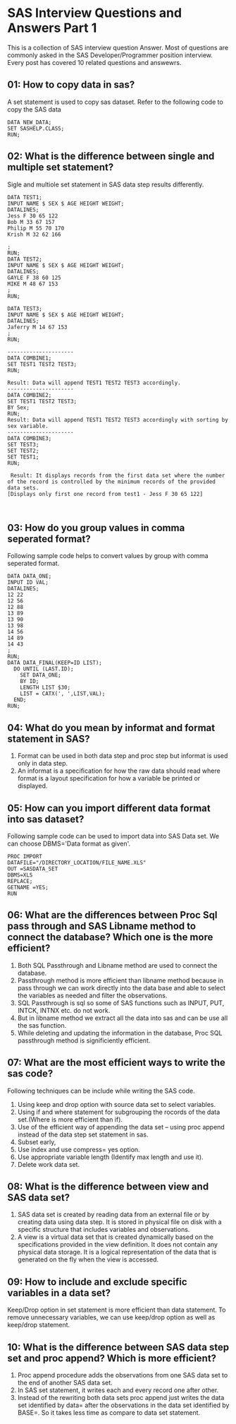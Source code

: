 # SAS Interview Questions and Answers Part 1

This is a collection of SAS interview question Answer. Most of questions are commonly asked in the SAS Developer/Programmer position interview. Every post has covered 10 related questions and answewrs.


## 01: How to copy data in sas?

A set statement is used to copy sas dataset. Refer to the following code to copy the SAS data

```
DATA NEW_DATA;
SET SASHELP.CLASS;
RUN;
```

## 02: What is the difference between single and multiple set statement?

Sigle and multiole set statement in SAS data step results differently.

```
DATA TEST1;
INPUT NAME $ SEX $ AGE HEIGHT WEIGHT;
DATALINES;
Jess F 30 65 122
Bob M 33 67 157
Philip M 55 70 170
Krish M 32 62 166

;
RUN;
DATA TEST2;
INPUT NAME $ SEX $ AGE HEIGHT WEIGHT;
DATALINES;
GAYLE F 38 60 125
MIKE M 48 67 153
;
RUN;

DATA TEST3;
INPUT NAME $ SEX $ AGE HEIGHT WEIGHT;
DATALINES;
Jaferry M 14 67 153
;
RUN;

---------------------
DATA COMBINE1;
SET TEST1 TEST2 TEST3;
RUN;

Result: Data will append TEST1 TEST2 TEST3 accordingly.
---------------------
DATA COMBINE2;
SET TEST1 TEST2 TEST3;
BY Sex;
RUN;
Result: Data will append TEST1 TEST2 TEST3 accordingly with sorting by sex variable.
---------------------
DATA COMBINE3;
SET TEST3;
SET TEST2;
SET TEST1;
RUN;

 Result: It displays records from the first data set where the number of the record is controlled by the minimum records of the provided data sets.
[Displays only first one record from test1 - Jess F 30 65 122]

 
```

## 03: How do you group values in comma seperated format?
Following sample code helps to convert values by group with comma seperated format.


```
DATA DATA_ONE;
INPUT ID VAL;
DATALINES;
12 22
12 56
12 88
13 89
13 90
13 98
14 56
14 89
14 43
;
RUN;
DATA DATA_FINAL(KEEP=ID LIST);
  DO UNTIL (LAST.ID);
    SET DATA_ONE;
    BY ID;
    LENGTH LIST $30;    
    LIST = CATX(', ',LIST,VAL);
  END;
RUN;
```

## 04: What do you mean by informat and format statement in SAS?
1. Format can be used in both data step and proc step but informat is used only in data step.
2. An informat is a specification for how the raw data should read where format is a layout specification for how a variable be printed or displayed.

## 05: How can you import different data format into sas dataset?

Following sample code can be used to import data into SAS Data set. We can choose DBMS='Data format  as given'.

```
PROC IMPORT 
DATAFILE="/DIRECTORY_LOCATION/FILE_NAME.XLS"
OUT =SASDATA_SET
DBMS=XLS
REPLACE;
GETNAME =YES;
RUN

```

## 06: What are the differences between Proc Sql pass through and SAS Libname method to connect the database? Which one is the more efficient?

1. Both SQL Passthrough and Libname method are used to connect the database. 
2. Passthrough method is more efficient than libname method because in pass through we can work directly into the data base and able to select the variables as needed and filter the observations. 
3. SQL Passthrough is sql so some of SAS functions such as INPUT, PUT, INTCK, INTNX etc. do not work. 
4. But in libname method we extract all the data into sas and can be use all the sas function.
5. While deleting and updating the information in the database, Proc SQL passthrough method is significiently efficient.

## 07: What are the most efficient ways to write the sas code?

Following techniques can be include while writing the SAS code.

1.	Using keep and drop option with source data set to select variables.
2.	Using if and where statement for subgrouping the rocords of the data set.(Where is more efficient than if).
3.	Use of the efficient way of appending the data set – using proc append instead of the data step set statement in sas.
4.	Subset early,
5.	Use index and use compress= yes option.
6.	Use appropriate variable length (Identify max length and use it).
7.	Delete work data set.

## 08: What is the difference between view and SAS data set?
1. SAS data set is created by reading data from an external file or by creating data using data step. It is stored in physical file on disk with a specific structure that includes variables and observations.
2. A view is a virtual data set that is created dynamically based on the specifications provided in the view definition. It does not contain any physical data storage. It is a logical representation of the data that is generated on the fly when the view is accessed.

## 09: How to include and exclude specific variables in a data set?
Keep/Drop option in set statement is more efficient than data statement.
To remove unnecessary variables, we can use keep/drop option as well as keep/drop statement.


## 10: What is the difference between SAS data step set and proc append? Which is more efficient?

1. Proc append procedure adds the observations from one SAS data set to the end of another SAS data set.
2. In SAS set statement, it writes each and every record one after other.
3. Instead of the rewriting both data sets proc append just writes the data set identified by data= after the observations in the data set identified by BASE=. So it takes less time as compare to data set statement.




